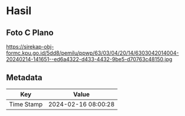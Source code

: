 # Hasil

## Foto C Plano

https://sirekap-obj-formc.kpu.go.id/5dd8/pemilu/ppwp/63/03/04/20/14/6303042014004-20240214-141651--ed6a4322-d433-4432-9be5-d70763c48150.jpg


## Metadata

| Key        | Value               |
| ---------- | ------------------- |
| Time Stamp | 2024-02-16 08:00:28 |




